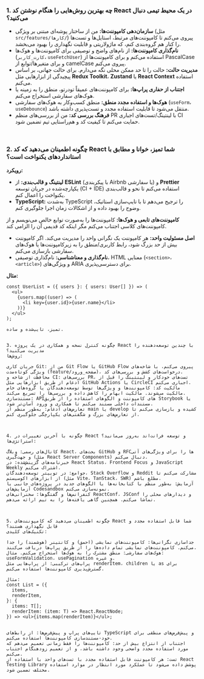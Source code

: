 ### 1. چه بهترین روش‌هایی را هنگام نوشتن کد React در یک محیط تیمی دنبال می‌کنید؟

- **سازمان‌دهی کامپوننت‌ها:** من از ساختار پوشه‌ای مبتنی بر ویژگی (مثل `src/features/کارها/`) پیروی می‌کنم تا کامپوننت‌های مرتبط، استایل‌ها و تست‌ها را کنار هم گروه‌بندی کنم، که ماژولاریتی و قابلیت نگهداری را بهبود می‌بخشد.
- **نام‌گذاری کامپوننت‌ها:** از نام‌های واضح و توصیفی برای کامپوننت‌ها و هوک‌ها (`کارت_کاربر`، `useFetchUser`) استفاده می‌کنم و برای کامپوننت‌ها از PascalCase و برای متغیرها/توابع از camelCase پیروی می‌کنم.
- **مدیریت حالت:** حالت را تا حد ممکن محلی نگه می‌دارم. برای حالت جهانی، بر اساس پیچیدگی از ابزارهایی مثل **Redux Toolkit**، **Zustand** یا **React Context** استفاده می‌کنم.
- **اجتناب از حفاری پراپ‌ها:** برای کامپوننت‌های عمیقاً تودرتو، منطق را به زمینه یا هوک‌های سفارشی استخراج می‌کنم.
- **هوک‌ها و استفاده مجدد منطق:** منطق کسب‌وکار به هوک‌های سفارشی (`useForm`، `useDebounce`) منتقل می‌شود تا قابلیت استفاده مجدد و تست‌پذیری داشته باشد.
- **فرهنگ بررسی کد:** من از بررسی‌های منظم PR با لینتینگ/تست‌های اجباری CI حمایت می‌کنم تا کیفیت کد و هم‌راستایی تیم تضمین شود.

<br />

### 2. چگونه اطمینان می‌دهید که کد React شما تمیز، خوانا و مطابق با استانداردهای یکنواخت است؟

**رویکرد:**

- **لینتینگ و قالب‌بندی:** از **ESLint** (با پیکربندی Airbnb یا سفارشی) و **Prettier** یکپارچه‌شده در جریان توسعه (CI + IDE) استفاده می‌کنم تا نحو و قالب‌بندی یکنواخت را اعمال کنم.
- **TypeScript:** به‌شدت TypeScript را ترجیح می‌دهم تا با تایپ‌سازی استاتیک، وضوح را بهبود داده و از اشکالات زمان اجرا جلوگیری کنم.

**کامپوننت‌های تابعی و هوک‌ها:** کامپوننت‌ها را به‌صورت توابع خالص می‌نویسم و از کامپوننت‌های کلاسی اجتناب می‌کنم مگر اینکه کد قدیمی آن را الزامی کند.

- **اصل مسئولیت واحد:** هر کامپوننت یک نگرانی واحد را مدیریت می‌کند. اگر کامپوننت بیش از حد بزرگ شود، رابط کاربری/منطق را به زیرکامپوننت‌ها یا هوک‌های سفارشی بازسازی می‌کنم.
- **نام‌گذاری و معناشناسی:** نام‌گذاری توصیفی، HTML معنایی (`<section>`، `<article>`) و ویژگی‌های ARIA برای دسترسی‌پذیری.

**مثال:**

```tsx
const UserList = ({ users }: { users: User[] }) => (
  <ul>
    {users.map((user) => (
      <li key={user.id}>{user.name}</li>
    ))}
  </ul>
);

تمیز، تایپ‌شده و ساده.


3. چگونه کنترل نسخه و همکاری در یک پروژه React با چندین توسعه‌دهنده را مدیریت می‌کنید؟
روش‌ها:

جریان کاری Git: من از Git Flow یا GitHub Flow پیروی می‌کنم، با شاخه‌های ویژگی کوتاه‌مدت (feature/صفحه_ورود)، درخواست‌های کشش و بررسی‌های کد.
محافظت از شاخه و CI: بررسی‌های PR، تست‌های خودکار و لینتینگ را قبل از ادغام از طریق ابزارهایی مثل GitHub Actions یا CircleCI اجباری می‌کنم.
مالکیت کد: کامپوننت‌ها و ویژگی‌ها توسط توسعه‌دهندگان یا گروه‌های خاص مالکیت می‌شوند. مالکیت ابهام را کاهش داده و بررسی‌ها را تسریع می‌کند.
مستندسازی: APIهای کامپوننت و الگوهای استفاده را از طریق Storybook یا مستندات داخلی مستند می‌کنم تا همکاری و ورود آسان‌تر شود.
تعارض‌های ادغام: به‌طور منظم از main یا develop کشیده و بازسازی می‌کنم تا از تعارض‌های بزرگ و شگفتی‌های یکپارچگی جلوگیری کنم.



4. چگونه با آخرین تغییرات در React و توسعه فرانت‌اند به‌روز می‌مانید؟
استراتژی‌ها:

کانال‌های رسمی: وبلاگ React، بحث‌های GitHub و RFCها را برای ویژگی‌های آتی و جهت‌گیری (مثل React Server Components) دنبال می‌کنم.
خبرنامه‌های گزینش‌شده: در React Status، Frontend Focus و JavaScript Weekly اشتراک می‌کنم.
جوامع: در توییتر توسعه‌دهندگان، Stack Overflow و Reddit مشارکت می‌کنم تا از ابزارهای اکوسیستم (مثل Vite، TanStack، SWR) مطلع باشم.
آزمایش: به‌طور منظم با کتابخانه‌ها یا الگوهای جدید در پروژه‌های جانبی یا آزمایش‌های Codesandbox نمونه‌سازی می‌کنم.
کنفرانس‌ها و گفتگوها: سخنرانی‌های ReactConf، JSConf و دیدارهای محلی را تماشا می‌کنم. همچنین گاهی یافته‌ها را به تیم ارائه می‌دهم.



5. چگونه اطمینان می‌دهید که کامپوننت‌های React شما قابل استفاده مجدد و قابل نگهداری هستند؟
تکنیک‌های کلیدی:

جداسازی نگرانی‌ها: کامپوننت‌های نمایشی (احمق) و کانتینر (هوشمند) را جدا می‌کنم. کامپوننت‌های نمایشی تمام داده‌ها را از طریق پراپ‌ها دریافت می‌کنند.
هوک‌های سفارشی: منطق مشترک را به هوک‌ها استخراج می‌کنم. مثال: useFormValidation، usePagination و غیره.
پراپ‌های ترکیبی: از پراپ‌هایی مثل renderItem، children یا as برای گسترش‌پذیری کامپوننت‌ها استفاده می‌کنم.

مثال:
const List = ({
  items,
  renderItem,
}: {
  items: T[];
  renderItem: (item: T) => React.ReactNode;
}) => <ul>{items.map(renderItem)}</ul>;


تایپ‌های پراپ و پیش‌فرض‌ها: از رابط‌های TypeScript و پیش‌فرض‌های منطقی برای خود-مستندسازی کامپوننت‌ها استفاده می‌کنم.
اجتناب از انتزاع بیش از حد: کامپوننت‌ها را فقط زمانی تعمیم می‌دهم که مورد استفاده مجدد واضحی وجود داشته باشد، و از تعمیم زودهنگام اجتناب می‌کنم.
تست: هر کامپوننت قابل استفاده مجدد با تست‌های واحد با استفاده از React Testing Library پوشش داده می‌شود تا عملکرد مورد انتظار در موارد استفاده مختلف تضمین شود.



